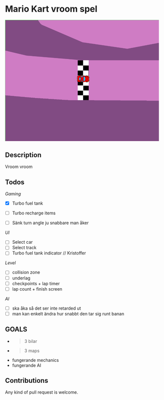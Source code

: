 # Mario Kart vroom spel #

![Image of game](./img.png "Skrrrt")

## Description ##
Vroom vroom

## Todos ##

*Gaming*
- [x] Turbo fuel tank 
- [ ] Turbo recharge items
- [ ] Sänk turn angle ju snabbare man åker


*UI*
- [ ] Select car
- [ ] Select track
- [ ] Turbo fuel tank indicator // Kristoffer

*Level*
- [ ] collision zone
- [ ] underlag
- [ ] checkpoints + lap timer
- [ ] lap count + finish screen

*AI*
- [ ] ska åka så det ser inte retarded ut
- [ ] man kan enkelt ändra hur snabbt den tar sig runt banan

## GOALS ##
- >3 bilar
- >3 maps
- fungerande mechanics
- fungerande AI

## Contributions ##
Any kind of pull request is welcome.
